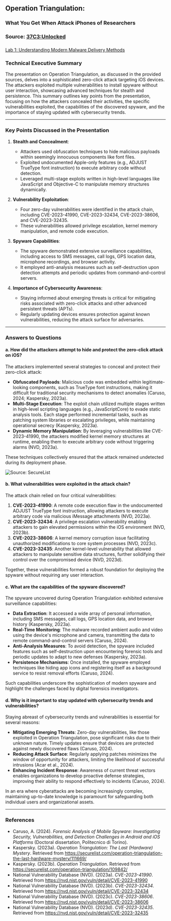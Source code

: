 ##  Operation Triangulation: 
### What You Get When Attack iPhones of Researchers 

### Source: [37C3:Unlocked](https://media.ccc.de/v/37c3-11859-operation_triangulation_what_you_get_when_attack_iphones_of_researchers#t=899) 

### 
[Lab 1: Understanding Modern Malware Delivery Methods](https://github.com/blackTieV2/ZEIT8025-2025/blob/451acc6ce05c742d4734929fbf17fdddc4f37b11/2.%20Lab/Lab%201%20Understanding%20Modern%20Malware%20Delivery%20Methods.pdf)

### Technical Executive Summary

The presentation on Operation Triangulation, as discussed in the provided sources, delves into a sophisticated zero-click attack targeting iOS devices. The attackers exploited multiple vulnerabilities to install spyware without user interaction, showcasing advanced techniques for stealth and persistence. This summary outlines key points from the presentation, focusing on how the attackers concealed their activities, the specific vulnerabilities exploited, the capabilities of the discovered spyware, and the importance of staying updated with cybersecurity trends.

---

### Key Points Discussed in the Presentation

1. **Stealth and Concealment**:
   - Attackers used obfuscation techniques to hide malicious payloads within seemingly innocuous components like font files.
   - Exploited undocumented Apple-only features (e.g., ADJUST TrueType font instruction) to execute arbitrary code without detection.
   - Leveraged multi-stage exploits written in high-level languages like JavaScript and Objective-C to manipulate memory structures dynamically.

2. **Vulnerability Exploitation**:
   - Four zero-day vulnerabilities were identified in the attack chain, including CVE-2023-41990, CVE-2023-32434, CVE-2023-38606, and CVE-2023-32435.
   - These vulnerabilities allowed privilege escalation, kernel memory manipulation, and remote code execution.

3. **Spyware Capabilities**:
   - The spyware demonstrated extensive surveillance capabilities, including access to SMS messages, call logs, GPS location data, microphone recordings, and browser activity.
   - It employed anti-analysis measures such as self-destruction upon detection attempts and periodic updates from command-and-control servers.

4. **Importance of Cybersecurity Awareness**:
   - Staying informed about emerging threats is critical for mitigating risks associated with zero-click attacks and other advanced persistent threats (APTs).
   - Regularly updating devices ensures protection against known vulnerabilities, reducing the attack surface for adversaries.

---

### Answers to Questions

#### a. How did the attackers attempt to hide and protect the zero-click attack on iOS?

The attackers implemented several strategies to conceal and protect their zero-click attack:

- **Obfuscated Payloads**: Malicious code was embedded within legitimate-looking components, such as TrueType font instructions, making it difficult for traditional security mechanisms to detect anomalies (Caruso, 2024; Kaspersky, 2023a).
- **Multi-Stage Execution**: The exploit chain utilized multiple stages written in high-level scripting languages (e.g., JavaScriptCore) to evade static analysis tools. Each stage performed incremental tasks, such as patching system libraries or escalating privileges, while maintaining operational secrecy (Kaspersky, 2023a).
- **Dynamic Memory Manipulation**: By leveraging vulnerabilities like CVE-2023-41990, the attackers modified kernel memory structures at runtime, enabling them to execute arbitrary code without triggering alarms (NVD, 2023a).

These techniques collectively ensured that the attack remained undetected during its deployment phase.

![Source: SecureList](https://media.kasperskycontenthub.com/wp-content/uploads/sites/43/2023/12/25130925/trng_final_mystery_en_01.png)

#### b. What vulnerabilities were exploited in the attack chain?

The attack chain relied on four critical vulnerabilities:

1. **CVE-2023-41990**: A remote code execution flaw in the undocumented ADJUST TrueType font instruction, allowing attackers to execute arbitrary code via malicious iMessage attachments (NVD, 2023a).
2. **CVE-2023-32434**: A privilege escalation vulnerability enabling attackers to gain elevated permissions within the iOS environment (NVD, 2023b).
3. **CVE-2023-38606**: A kernel memory corruption issue facilitating unauthorized modifications to core system processes (NVD, 2023c).
4. **CVE-2023-32435**: Another kernel-level vulnerability that allowed attackers to manipulate sensitive data structures, further solidifying their control over the compromised device (NVD, 2023d).

Together, these vulnerabilities formed a robust foundation for deploying the spyware without requiring any user interaction.

#### c. What are the capabilities of the spyware discovered?

The spyware uncovered during Operation Triangulation exhibited extensive surveillance capabilities:

- **Data Extraction**: It accessed a wide array of personal information, including SMS messages, call logs, GPS location data, and browser history (Kaspersky, 2023a).
- **Real-Time Monitoring**: The malware recorded ambient audio and video using the device's microphone and camera, transmitting the data to remote command-and-control servers (Caruso, 2024).
- **Anti-Analysis Measures**: To avoid detection, the spyware included features such as self-destruction upon encountering forensic tools and periodic updates to adapt to new defenses (Kaspersky, 2023a).
- **Persistence Mechanisms**: Once installed, the spyware employed techniques like hiding app icons and registering itself as a background service to resist removal efforts (Caruso, 2024).

Such capabilities underscore the sophistication of modern spyware and highlight the challenges faced by digital forensics investigators.

#### d. Why is it important to stay updated with cybersecurity trends and vulnerabilities?

Staying abreast of cybersecurity trends and vulnerabilities is essential for several reasons:

- **Mitigating Emerging Threats**: Zero-day vulnerabilities, like those exploited in Operation Triangulation, pose significant risks due to their unknown nature. Timely updates ensure that devices are protected against newly discovered flaws (Caruso, 2024).
- **Reducing Attack Surface**: Regularly applying patches minimizes the window of opportunity for attackers, limiting the likelihood of successful intrusions (Acar et al., 2024).
- **Enhancing Incident Response**: Awareness of current threat vectors enables organizations to develop proactive defense strategies, improving their ability to respond effectively to incidents (Caruso, 2024).

In an era where cyberattacks are becoming increasingly complex, maintaining up-to-date knowledge is paramount for safeguarding both individual users and organizational assets.

---

### References

- Caruso, A. (2024). *Forensic Analysis of Mobile Spyware: Investigating Security, Vulnerabilities, and Detection Challenges in Android and iOS Platforms* (Doctoral dissertation, Politecnico di Torino).
- Kaspersky. (2023a). *Operation Triangulation: The Last (Hardware) Mystery*. Retrieved from https://securelist.com/operation-triangulation-the-last-hardware-mystery/111669/
- Kaspersky. (2023b). *Operation Triangulation*. Retrieved from https://securelist.com/operation-triangulation/109842/
- National Vulnerability Database (NVD). (2023a). *CVE-2023-41990*. Retrieved from https://nvd.nist.gov/vuln/detail/CVE-2023-41990
- National Vulnerability Database (NVD). (2023b). *CVE-2023-32434*. Retrieved from https://nvd.nist.gov/vuln/detail/CVE-2023-32434
- National Vulnerability Database (NVD). (2023c). *CVE-2023-38606*. Retrieved from https://nvd.nist.gov/vuln/detail/CVE-2023-38606
- National Vulnerability Database (NVD). (2023d). *CVE-2023-32435*. Retrieved from https://nvd.nist.gov/vuln/detail/CVE-2023-32435
